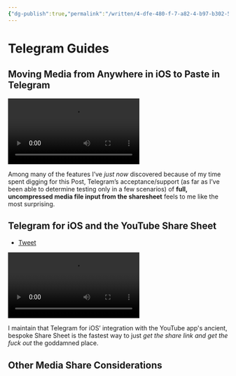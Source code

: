 ```yaml
---
{"dg-publish":true,"permalink":"/written/4-dfe-480-f-7-a82-4-b97-b302-56605-f19-b857/","dgHomeLink":true,"dgPassFrontmatter":false}
---
```


# Telegram Guides

## Moving Media from Anywhere in iOS to Paste in Telegram 

<video controls>
  <source src="https://user-images.githubusercontent.com/43663476/139100469-b6c1d517-c8df-4f7e-b60a-c763658f7021.MOV">
</video>

Among many of the features I’ve *just now* discovered because of my time spent digging for this Post, Telegram’s acceptance/support (as far as I’ve been able to determine testing only in a few scenarios) of **full, uncompressed media file input from the sharesheet** feels to me like the most surprising. 


## Telegram for iOS and the YouTube Share Sheet

* [Tweet](https://twitter.com/neoyokel/status/1453444571183058944)

<video controls>
  <source src=”https://user-images.githubusercontent.com/43663476/139133290-f659c9f9-f4f1-45b7-be78-d888d5b5379b.MOV">
</video>

I maintain that Telegram for iOS’ integration with the YouTube app's ancient, bespoke Share Sheet is the fastest way to just *get the share link and get the fuck out* the goddamned place.

## Other Media Share Considerations